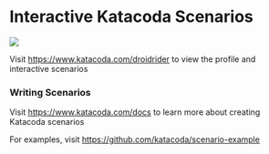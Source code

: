 # Interactive Katacoda Scenarios

[![](http://shields.katacoda.com/katacoda/droidrider/count.svg)](https://www.katacoda.com/droidrider "Get your profile on Katacoda.com")

Visit https://www.katacoda.com/droidrider to view the profile and interactive scenarios

### Writing Scenarios
Visit https://www.katacoda.com/docs to learn more about creating Katacoda scenarios

For examples, visit https://github.com/katacoda/scenario-example
